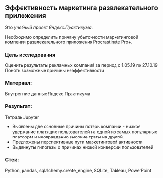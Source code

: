 ## Эффективность маркетинга развлекательного приложения
Это *учебный проект Яндекс.Практикума*.

Необходимо определить причину убыточности маркетинговой компении развлекательного приложения Procrastinate Pro+.

### Цель исследования

Оценить результаты рекламных компаний за период с 1.05.19 по 27.10.19
Понять возможные причины неэффективности

### Материал:
Внутренние данные Яндекс.Практикума

### Результат:
[Тетрадь Jupyter]()
* Выявлены две основные причины потерь компании - низкое удержание платящих пользователей на одной из самых популярных платформ и неоправданно высокие траты на другой.
* Предложены перспективные пути маркетинговой активности
* Выдвинуты гипотезы о причинах низкой конверсии пользователей

### Стек:
Python, pandas, sqlalchemy.create_engine, SQLite, Tableau, PowerPoint
